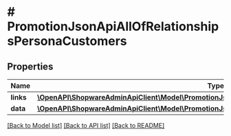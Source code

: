 # # PromotionJsonApiAllOfRelationshipsPersonaCustomers

## Properties

Name | Type | Description | Notes
------------ | ------------- | ------------- | -------------
**links** | [**\OpenAPI\ShopwareAdminApiClient\Model\PromotionJsonApiAllOfRelationshipsPersonaCustomersLinks**](PromotionJsonApiAllOfRelationshipsPersonaCustomersLinks.md) |  | [optional]
**data** | [**\OpenAPI\ShopwareAdminApiClient\Model\PromotionJsonApiAllOfRelationshipsPersonaCustomersData[]**](PromotionJsonApiAllOfRelationshipsPersonaCustomersData.md) |  | [optional]

[[Back to Model list]](../../README.md#models) [[Back to API list]](../../README.md#endpoints) [[Back to README]](../../README.md)
